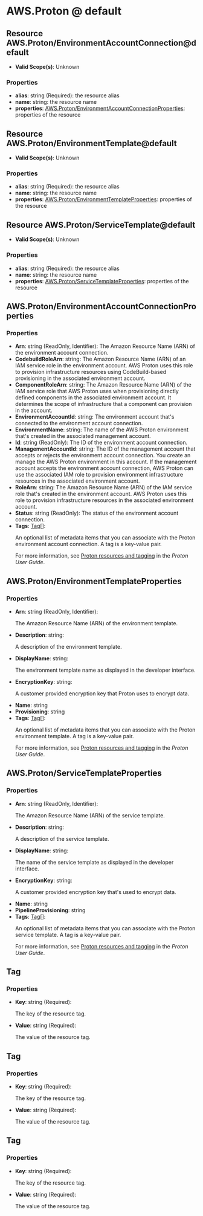 # AWS.Proton @ default

## Resource AWS.Proton/EnvironmentAccountConnection@default
* **Valid Scope(s)**: Unknown
### Properties
* **alias**: string (Required): the resource alias
* **name**: string: the resource name
* **properties**: [AWS.Proton/EnvironmentAccountConnectionProperties](#awsprotonenvironmentaccountconnectionproperties): properties of the resource

## Resource AWS.Proton/EnvironmentTemplate@default
* **Valid Scope(s)**: Unknown
### Properties
* **alias**: string (Required): the resource alias
* **name**: string: the resource name
* **properties**: [AWS.Proton/EnvironmentTemplateProperties](#awsprotonenvironmenttemplateproperties): properties of the resource

## Resource AWS.Proton/ServiceTemplate@default
* **Valid Scope(s)**: Unknown
### Properties
* **alias**: string (Required): the resource alias
* **name**: string: the resource name
* **properties**: [AWS.Proton/ServiceTemplateProperties](#awsprotonservicetemplateproperties): properties of the resource

## AWS.Proton/EnvironmentAccountConnectionProperties
### Properties
* **Arn**: string (ReadOnly, Identifier): The Amazon Resource Name (ARN) of the environment account connection.
* **CodebuildRoleArn**: string: The Amazon Resource Name (ARN) of an IAM service role in the environment account. AWS Proton uses this role to provision infrastructure resources using CodeBuild-based provisioning in the associated environment account.
* **ComponentRoleArn**: string: The Amazon Resource Name (ARN) of the IAM service role that AWS Proton uses when provisioning directly defined components in the associated environment account. It determines the scope of infrastructure that a component can provision in the account.
* **EnvironmentAccountId**: string: The environment account that's connected to the environment account connection.
* **EnvironmentName**: string: The name of the AWS Proton environment that's created in the associated management account.
* **Id**: string (ReadOnly): The ID of the environment account connection.
* **ManagementAccountId**: string: The ID of the management account that accepts or rejects the environment account connection. You create an manage the AWS Proton environment in this account. If the management account accepts the environment account connection, AWS Proton can use the associated IAM role to provision environment infrastructure resources in the associated environment account.
* **RoleArn**: string: The Amazon Resource Name (ARN) of the IAM service role that's created in the environment account. AWS Proton uses this role to provision infrastructure resources in the associated environment account.
* **Status**: string (ReadOnly): The status of the environment account connection.
* **Tags**: [Tag](#tag)[]: <p>An optional list of metadata items that you can associate with the Proton environment account connection. A tag is a key-value pair.</p>
         <p>For more information, see <a href="https://docs.aws.amazon.com/proton/latest/userguide/resources.html">Proton resources and tagging</a> in the
        <i>Proton User Guide</i>.</p>

## AWS.Proton/EnvironmentTemplateProperties
### Properties
* **Arn**: string (ReadOnly, Identifier): <p>The Amazon Resource Name (ARN) of the environment template.</p>
* **Description**: string: <p>A description of the environment template.</p>
* **DisplayName**: string: <p>The environment template name as displayed in the developer interface.</p>
* **EncryptionKey**: string: <p>A customer provided encryption key that Proton uses to encrypt data.</p>
* **Name**: string
* **Provisioning**: string
* **Tags**: [Tag](#tag)[]: <p>An optional list of metadata items that you can associate with the Proton environment template. A tag is a key-value pair.</p>
         <p>For more information, see <a href="https://docs.aws.amazon.com/proton/latest/userguide/resources.html">Proton resources and tagging</a> in the
        <i>Proton User Guide</i>.</p>

## AWS.Proton/ServiceTemplateProperties
### Properties
* **Arn**: string (ReadOnly, Identifier): <p>The Amazon Resource Name (ARN) of the service template.</p>
* **Description**: string: <p>A description of the service template.</p>
* **DisplayName**: string: <p>The name of the service template as displayed in the developer interface.</p>
* **EncryptionKey**: string: <p>A customer provided encryption key that's used to encrypt data.</p>
* **Name**: string
* **PipelineProvisioning**: string
* **Tags**: [Tag](#tag)[]: <p>An optional list of metadata items that you can associate with the Proton service template. A tag is a key-value pair.</p>
         <p>For more information, see <a href="https://docs.aws.amazon.com/proton/latest/userguide/resources.html">Proton resources and tagging</a> in the
        <i>Proton User Guide</i>.</p>

## Tag
### Properties
* **Key**: string (Required): <p>The key of the resource tag.</p>
* **Value**: string (Required): <p>The value of the resource tag.</p>

## Tag
### Properties
* **Key**: string (Required): <p>The key of the resource tag.</p>
* **Value**: string (Required): <p>The value of the resource tag.</p>

## Tag
### Properties
* **Key**: string (Required): <p>The key of the resource tag.</p>
* **Value**: string (Required): <p>The value of the resource tag.</p>

